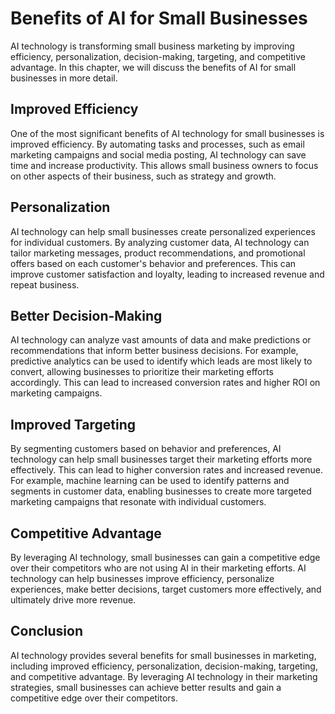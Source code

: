 Benefits of AI for Small Businesses
=============================================================================================

AI technology is transforming small business marketing by improving efficiency, personalization, decision-making, targeting, and competitive advantage. In this chapter, we will discuss the benefits of AI for small businesses in more detail.

Improved Efficiency
-------------------

One of the most significant benefits of AI technology for small businesses is improved efficiency. By automating tasks and processes, such as email marketing campaigns and social media posting, AI technology can save time and increase productivity. This allows small business owners to focus on other aspects of their business, such as strategy and growth.

Personalization
---------------

AI technology can help small businesses create personalized experiences for individual customers. By analyzing customer data, AI technology can tailor marketing messages, product recommendations, and promotional offers based on each customer's behavior and preferences. This can improve customer satisfaction and loyalty, leading to increased revenue and repeat business.

Better Decision-Making
----------------------

AI technology can analyze vast amounts of data and make predictions or recommendations that inform better business decisions. For example, predictive analytics can be used to identify which leads are most likely to convert, allowing businesses to prioritize their marketing efforts accordingly. This can lead to increased conversion rates and higher ROI on marketing campaigns.

Improved Targeting
------------------

By segmenting customers based on behavior and preferences, AI technology can help small businesses target their marketing efforts more effectively. This can lead to higher conversion rates and increased revenue. For example, machine learning can be used to identify patterns and segments in customer data, enabling businesses to create more targeted marketing campaigns that resonate with individual customers.

Competitive Advantage
---------------------

By leveraging AI technology, small businesses can gain a competitive edge over their competitors who are not using AI in their marketing efforts. AI technology can help businesses improve efficiency, personalize experiences, make better decisions, target customers more effectively, and ultimately drive more revenue.

Conclusion
----------

AI technology provides several benefits for small businesses in marketing, including improved efficiency, personalization, decision-making, targeting, and competitive advantage. By leveraging AI technology in their marketing strategies, small businesses can achieve better results and gain a competitive edge over their competitors.
